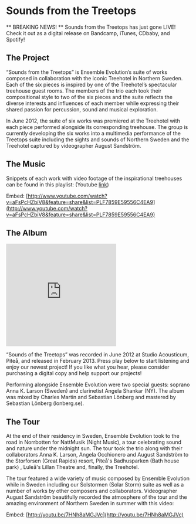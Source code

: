 # Sounds from the Treetops

** BREAKING NEWS! ** Sounds from the Treetops has just gone LIVE! Check it out as a digital release on Bandcamp, iTunes, CDbaby, and Spotify! 

## The Project

“Sounds from the Treetops” is Ensemble Evolution’s suite of works composed in collaboration with the iconic Treehotel in Northern Sweden. Each of the six pieces is inspired by one of the Treehotel’s spectacular treehouse guest rooms. The members of the trio each took their compositional style to two of the six pieces and the suite reflects the diverse interests and influences of each member while expressing their shared passion for percussion, sound and musical exploration.

In June 2012, the suite of six works was premiered at the Treehotel with each piece performed alongside its corresponding treehouse. The group is currently developing the six works into a multimedia performance of the Treetops suite including the sights and sounds of Northern Sweden and the Treehotel captured by videographer August Sandström.

## The Music

Snippets of each work with video footage of the inspirational treehouses can be found in this playlist: (Youtube [link](http://www.youtube.com/playlist?list=PLnRoOVbpGXfZMxeaCYz39HtzAACNW7FlM))

Embed: [http://www.youtube.com/watch?v=aFsPcHZbiV8&feature=share&list=PLF7859E59556C4EA9](http://www.youtube.com/watch?v=aFsPcHZbiV8&feature=share&list=PLF7859E59556C4EA9)

## The Album

<iframe width="300" height="280" frameborder="0" src="http://bandcamp.com/EmbeddedPlayer/v=2/album=3613505917/size=grande2/bgcol=FFFFFF/linkcol=4285BB/">&amp;amp;amp;amp;amp;amp;amp;amp;amp;lt;a href="http://ensembleevolution.bandcamp.com/album/sounds-from-the-treetops" _mce_href="http://ensembleevolution.bandcamp.com/album/sounds-from-the-treetops"&amp;amp;amp;amp;amp;amp;amp;amp;amp;gt;Sounds from the Treetops by Ensemble Evolution&amp;amp;amp;amp;amp;amp;amp;amp;amp;lt;/a&amp;amp;amp;amp;amp;amp;amp;amp;amp;gt;</iframe>

“Sounds of the Treetops” was recorded in June 2012 at Studio Acousticum, Piteå, and released in February 2013. Press play below to start listening and enjoy our newest project! If you like what you hear, please consider purchasing a digital copy and help support our projects!

Performing alongside Ensemble Evolution were two special guests: soprano Anna K. Larson (Sweden) and clarinetist Angela Shankar (NY). The album was mixed by Charles Martin and Sebastian Lönberg and mastered by Sebastian Lönberg (lonberg.se).

## The Tour

At the end of their residency in Sweden, Ensemble Evolution took to the road in Norrbotten for NattMusik (Night Music), a tour celebrating sound and nature under the midnight sun. The tour took the trio along with their collaborators Anna K. Larson, Angela Occhionero and August Sandström to the Storforsen (Great Rapids) resort, Piteå's Badhusparken (Bath house park) , Luleå's Lillan Theatre and, finally, the Treehotel.

The tour featured a wide variety of music composed by Ensemble Evolution while in Sweden including our Solstormen (Solar Storm) suite as well as a number of works by other composers and collaborators. Videographer August Sandström beautifully recorded the atmosphere of the tour and the amazing environment of Northern Sweden in summer with this video: 

Embed: [http://youtu.be/7HNh8aMGJVc](http://youtu.be/7HNh8aMGJVc)